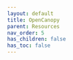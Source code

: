 ```yaml
---
layout: default
title: OpenCanopy
parent: Resources
nav_order: 5
has_children: false
has_toc: false
---
```

